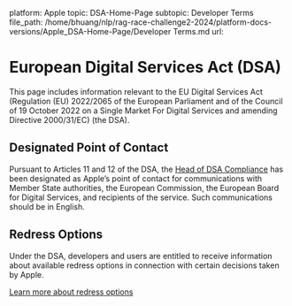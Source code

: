 platform: Apple
topic: DSA-Home-Page
subtopic: Developer Terms
file_path: /home/bhuang/nlp/rag-race-challenge2-2024/platform-docs-versions/Apple_DSA-Home-Page/Developer Terms.md
url: <EMPTY>

# European Digital Services Act (DSA)

This page includes information relevant to the EU Digital Services Act (Regulation (EU) 2022/2065 of the European Parliament and of the Council of 19 October 2022 on a Single Market For Digital Services and amending Directive 2000/31/EC) (the DSA).

## Designated Point of Contact

Pursuant to Articles 11 and 12 of the DSA, the [Head of DSA Compliance](mailto:dsacompliance@apple.com) has been designated as Apple’s point of contact for communications with Member State authorities, the European Commission, the European Board for Digital Services, and recipients of the service. Such communications should be in English.

## Redress Options

Under the DSA, developers and users are entitled to receive information about available redress options in connection with certain decisions taken by Apple.

[Learn more about redress options](https://www.apple.com/legal/dsa/redress-options)